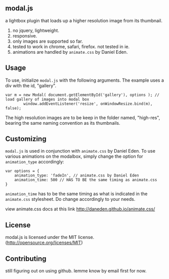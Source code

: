 ## modal.js
a lightbox plugin that loads up a higher resolution image from its thumbnail.

1. no jquery, lightweight.
2. responsive.
3. only images are supported so far.
4. tested to work in chrome, safari, firefox. not tested in ie.
5. animations are handled by `animate.css` by Daniel Eden.


## Usage
To use, initialize `modal.js` with the following arguments. The example uses a div with the id, "gallery".

```
var m = new Modal( document.getElementById('gallery'), options ); // load gallery of images into modal box
	    window.addEventListener('resize', onWindowResize.bind(m), false);
```

The high resolution images are to be keep in the folder named, "high-res", bearing the same naming convention as its thumbnails.


## Customizing
`modal.js` is used in conjunction with `animate.css` by Daniel Eden. To use various animations on the modalbox, simply change the option for `animation_type` accordingly:

```
var options = {
	animation_type: 'fadeIn', // animate.css by Daniel Eden
	animation_time: 500 // HAS TO BE the same timing as animate.css
}

```

`animation_time` has to be the same timing as what is indicated in the `animate.css` stylesheet. Do change accordingly to your needs.

view animate.css docs at this link http://daneden.github.io/animate.css/


## License
modal.js is licensed under the MIT license. (http://opensource.org/licenses/MIT)


## Contributing
still figuring out on using github. lemme know by email first for now.